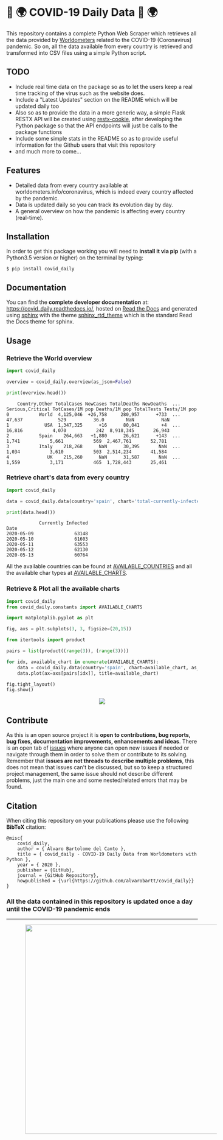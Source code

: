 # 🦠 :earth_africa: COVID-19 Daily Data 🦠 :earth_africa:

This repository contains a complete Python Web Scraper which retrieves all the data provided by [Worldometers](https://www.worldometers.info/coronavirus/) related to the COVID-19 (Coronavirus) pandemic. So on, all the data available from every country is retrieved and transformed into CSV files using a simple Python script.

## TODO

- Include real time data on the package so as to let the users keep a real time tracking of the virus such as the website does.
- Include a "Latest Updates" section on the README which will be updated daily too
- Also so as to provide the data in a more generic way, a simple Flask RESTX API will be created using [restx-cookie](https://github.com/alvarobartt/restx-cookie), after developing the Python package so that the API endpoints will just be calls to the package functions
- Include some simple stats in the README so as to provide useful information for the Github users that visit this repository
- and much more to come...

## Features

- Detailed data from every country available at worldometers.info/coronavirus, which is indeed every country affected by the pandemic.
- Data is updated daily so you can track its evolution day by day.
- A general overview on how the pandemic is affecting every country (real-time).

## Installation

In order to get this package working you will need to **install it via pip** (with a Python3.5 version or higher) on the terminal by typing:

``$ pip install covid_daily``

## Documentation

You can find the **complete developer documentation** at: https://covid_daily.readthedocs.io/, hosted on [Read the Docs](https://readthedocs.org/) and generated using [sphinx](https://www.sphinx-doc.org/en/master/) with the theme [sphinx_rtd_theme](https://github.com/readthedocs/sphinx_rtd_theme) which is the standard Read the Docs theme for sphinx.

## Usage

### Retrieve the World overview

```python
import covid_daily

overview = covid_daily.overview(as_json=False)

print(overview.head())
```

```{r, engine='python', count_lines}
    Country,Other TotalCases NewCases TotalDeaths NewDeaths  ... Serious,Critical TotCases/1M pop Deaths/1M pop TotalTests Tests/1M pop
0           World  4,125,046  +26,758     280,957      +733  ...           47,637             529          36.0        NaN          NaN
1             USA  1,347,325      +16      80,041        +4  ...           16,816           4,070           242  8,918,345       26,943
2           Spain    264,663   +1,880      26,621      +143  ...            1,741           5,661           569  2,467,761       52,781
3           Italy    218,268      NaN      30,395       NaN  ...            1,034           3,610           503  2,514,234       41,584
4              UK    215,260      NaN      31,587       NaN  ...            1,559           3,171           465  1,728,443       25,461
```

### Retrieve chart's data from every country

```python
import covid_daily

data = covid_daily.data(country='spain', chart='total-currently-infected-linear', as_json=False)

print(data.head())
```

```{r, engine='python', count_lines}
            Currently Infected
Date                          
2020-05-09               63148
2020-05-10               61603
2020-05-11               63553
2020-05-12               62130
2020-05-13               60764
```

All the available countries can be found at [AVAILABLE_COUNTRIES](https://github.com/alvarobartt/covid-daily-data/blob/7400dce5157e562858a9eff9dffea6694d198d32/covid_daily/constants.py#L1) and all the available char types at [AVAILABLE_CHARTS](https://github.com/alvarobartt/covid-daily-data/blob/7400dce5157e562858a9eff9dffea6694d198d32/covid_daily/constants.py#L41).

### Retrieve & Plot all the available charts

```python
import covid_daily
from covid_daily.constants import AVAILABLE_CHARTS

import matplotplib.pyplot as plt

fig, axs = plt.subplots(3, 3, figsize=(20,15))

from itertools import product

pairs = list(product((range(3)), (range(3))))

for idx, available_chart in enumerate(AVAILABLE_CHARTS):
    data = covid_daily.data(country='spain', chart=available_chart, as_json=False)
    data.plot(ax=axs[pairs[idx]], title=available_chart)

fig.tight_layout()
fig.show()
```

<p align="center">
  <img src="https://raw.githubusercontent.com/alvarobartt/covid-daily/master/docs/_static/covid-daily-plot.png"/>
</p>


## Contribute

As this is an open source project it is **open to contributions, bug reports, bug fixes, documentation improvements, enhancements and ideas**. There is an open tab of [issues](https://github.com/alvarobartt/covid_daily/issues) where anyone can open new issues if needed or navigate through them in order to solve them or contribute to its solving. Remember that **issues are not threads to describe multiple problems**, this does not mean that issues can't be discussed, but so to keep a structured project management, the same issue should not describe different problems, just the main one and some nested/related errors that may be found.

## Citation

When citing this repository on your publications please use the following **BibTeX** citation:

```
@misc{
    covid_daily,
    author = { Alvaro Bartolome del Canto },
    title = { covid_daily - COVID-19 Daily Data from Worldometers with Python },
    year = { 2020 },
    publisher = {GitHub},
    journal = {GitHub Repository},
    howpublished = {\url{https://github.com/alvarobartt/covid_daily}}
}
```

### All the data contained in this repository is updated once a day until the COVID-19 pandemic ends

---

<p align="center"><img src="https://i.ibb.co/zhFrbZm/made-with-love.png" width="550" hspace="50"/></p>